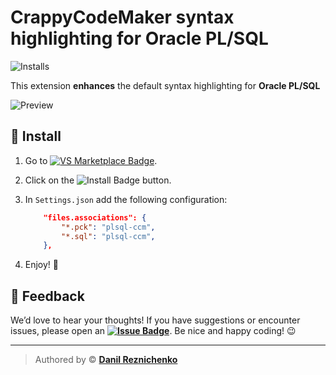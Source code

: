 # CrappyCodeMaker syntax highlighting for Oracle PL/SQL

![Installs](https://img.shields.io/visual-studio-marketplace/i/CrappyCodeMaker.ccm-plsql-oracle?color=117fc8&label=Installs&logo=docusign&logoColor=white)

This extension **enhances** the default syntax highlighting for **Oracle PL/SQL**

![Preview](https://raw.githubusercontent.com/danilrez/ccm-oracle-plsql/refs/heads/master/images/Preview.png)

## 🚀 Install

1. Go to [![VS Marketplace Badge](https://img.shields.io/badge/VS%20Marketplace-2C94FC?logo=visualstudiocode&logoColor=fff&style=flat)](https://marketplace.visualstudio.com/items?itemName=CrappyCodeMaker.ccm-plsql-oracle).

2. Click on the ![Install Badge](https://img.shields.io/badge/Install-2C94FC?logo=visualstudiocode&logoColor=fff&style=flat) button.
3. In `Settings.json` add the following configuration:
    ```JSON
    	"files.associations": {
    		"*.pck": "plsql-ccm",
    		"*.sql": "plsql-ccm",
    	},
    ```
4. Enjoy! 🎉

## 💬 Feedback

We’d love to hear your thoughts! If you have suggestions or encounter issues, please open an **[![Issue Badge](https://img.shields.io/badge/Issue-2C94FC?logo=visualstudiocode&logoColor=fff&style=flat)](https://github.com/danilrez/CCM-Theme/issues)**.
Be nice and happy coding! 😉

---

> Authored by © **[Danil Reznichenko](https://github.com/danilrez)**
